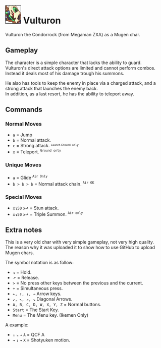 # ![Mugshot](vulturon_mugshot.png) Vulturon 
Vulturon the Condorrock (from Megaman ZXA) as a Mugen char.  

## Gameplay
The character is a  simple character that lacks the ability to guard.  
Vulturon's direct attack options are limited and cannot perform combos.
Instead it deals most of his damage trough his summons.

He also has tools to keep the enemy in place via a charged attack, and a  strong attack that launches the enemy back.  
In addition, as a last resort, he has the ability to teleport away.

## Commands

### Normal Moves
- `a` = Jump
- `b` = Normal attack. 
- `c` = Strong attack. <small><sup>`Launch` `Ground onl`y</sup></small>
- `x` = Teleport. <sup>`Ground only`</sup>
  
### Unique Moves
- `a` = Glide <sup>`Air Only`<sup>
- `b > b > b` = Normal attack chain. <sup>`Air OK`</sup>

### Special Moves
- `x↴50` `x⬏` = Stun attack.
- `x↴50` `x⬏` = Triple Summon. <sup>`Air only`</sup>

## Extra notes
This is a very old char with very simple gameplay, not very high quality.  
The reason why it was uploaded it to show how to use GitHub to upload Mugen chars.

The symbol notation is as follow:
- `↴` = Hold.
- `⬏` = Release.
- `>` = No press other keys  between the previous and the current.
- `+` = Simultaneous press.
- `←, ↑, ↓, →` Arrow keys.
- `↙, ↖, ↗, ↘` Diagonal Arrows.
- `A, B, C, D, W, X, Y, Z` = Normal buttons.
- `Start` = The Start Key.
- `Menu` = The Menu key. (Ikemen Only)

A example:
- `↓` `↘` `→` `A` = QCF A
- `→` `↓` `→` `X` = Shotyuken motion.
